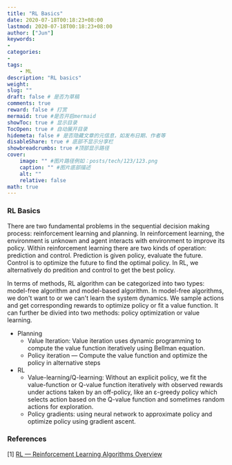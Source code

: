 ```yaml
---
title: "RL Basics"
date: 2020-07-18T00:18:23+08:00
lastmod: 2020-07-18T00:18:23+08:00
author: ["Jun"]
keywords: 
- 
categories: 
- 
tags: 
    - ML
description: "RL basics"
weight:
slug: ""
draft: false # 是否为草稿
comments: true
reward: false # 打赏
mermaid: true #是否开启mermaid
showToc: true # 显示目录
TocOpen: true # 自动展开目录
hidemeta: false # 是否隐藏文章的元信息，如发布日期、作者等
disableShare: true # 底部不显示分享栏
showbreadcrumbs: true #顶部显示路径
cover:
    image: "" #图片路径例如：posts/tech/123/123.png
    caption: "" #图片底部描述
    alt: ""
    relative: false
math: true
---
```


### RL Basics
There are two fundamental problems in the sequential decision making process: reinforcement learning and planning.
In reinforcement learning, the environment is unknown and agent interacts with environment to improve its policy. Within reinforcement learning there are two kinds of operation: prediction and control. Prediction is given policy, evaluate the future. Control is to optimize the future to find the optimal policy. In RL, we alternatively do predition and control to get the best policy. 

In terms of methods, RL algorithm can be categorized into two types: model-free algorithm and model-based algorithm. 
In model-free algorithms, we don't want to or we can't learn the system dynamics. We sample actions and get corresponding rewards to optimize policy or fit a value function. It can further be divied into two methods: policy optimization or value learning.

- Planning
    - Value Iteration: Value iteration uses dynamic programming to compute the value function iteratively using Bellman equation.
    - Policy iteration — Compute the value function and optimize the policy in alternative steps 
- RL
    - Value-learning/Q-learning: Without an explicit policy, we fit the value-function or Q-value function iteratively with observed rewards under actions taken by an off-policy, like an ε-greedy policy which selects action based on the Q-value function and sometimes random actions for exploration.
    - Policy gradients: using neural network to approximate policy and optimize policy using gradient ascent.


### References
[1] [RL — Reinforcement Learning Algorithms Overview](https://jonathan-hui.medium.com/rl-reinforcement-learning-algorithms-overview-96a1500ffcda)


<!-- [x] https://github.com/ShangtongZhang/reinforcement-learning-an-introduction -->
